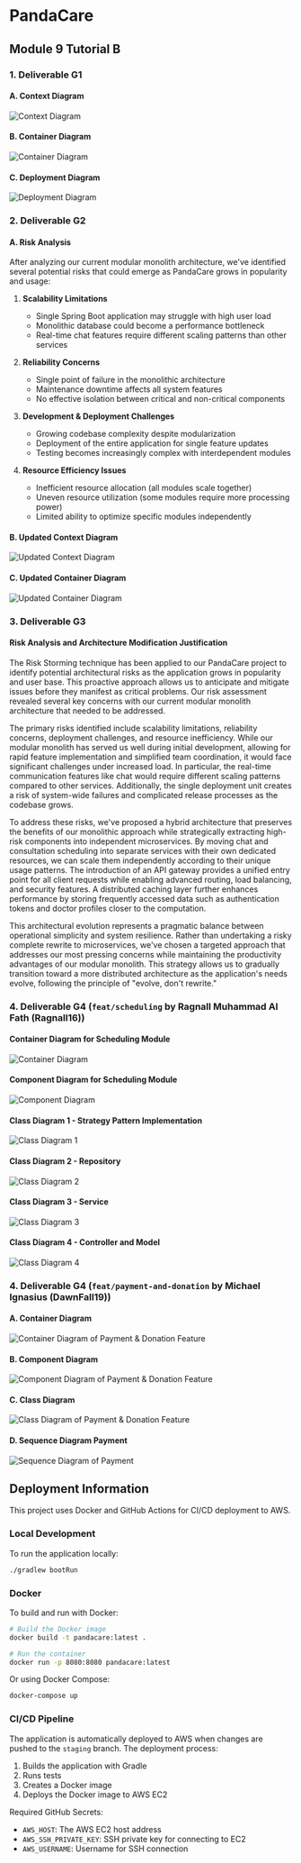 # PandaCare

## Module 9 Tutorial B

### 1. Deliverable G1

#### A. Context Diagram

![Context Diagram](./images/g1-1.png)

#### B. Container Diagram

![Container Diagram](./images/g1-2.png)

#### C. Deployment Diagram

![Deployment Diagram](./images/g1-3.png)

### 2. Deliverable G2

#### A. Risk Analysis

After analyzing our current modular monolith architecture, we've identified several potential risks that could emerge as PandaCare grows in popularity and usage:

1. **Scalability Limitations**

   - Single Spring Boot application may struggle with high user load
   - Monolithic database could become a performance bottleneck
   - Real-time chat features require different scaling patterns than other services

2. **Reliability Concerns**

   - Single point of failure in the monolithic architecture
   - Maintenance downtime affects all system features
   - No effective isolation between critical and non-critical components

3. **Development & Deployment Challenges**

   - Growing codebase complexity despite modularization
   - Deployment of the entire application for single feature updates
   - Testing becomes increasingly complex with interdependent modules

4. **Resource Efficiency Issues**
   - Inefficient resource allocation (all modules scale together)
   - Uneven resource utilization (some modules require more processing power)
   - Limited ability to optimize specific modules independently

#### B. Updated Context Diagram

![Updated Context Diagram](./images/g2-2.png)

#### C. Updated Container Diagram

![Updated Container Diagram](./images/g2-3.png)

### 3. Deliverable G3

#### Risk Analysis and Architecture Modification Justification

The Risk Storming technique has been applied to our PandaCare project to identify potential architectural risks as the application grows in popularity and user base. This proactive approach allows us to anticipate and mitigate issues before they manifest as critical problems. Our risk assessment revealed several key concerns with our current modular monolith architecture that needed to be addressed.

The primary risks identified include scalability limitations, reliability concerns, deployment challenges, and resource inefficiency. While our modular monolith has served us well during initial development, allowing for rapid feature implementation and simplified team coordination, it would face significant challenges under increased load. In particular, the real-time communication features like chat would require different scaling patterns compared to other services. Additionally, the single deployment unit creates a risk of system-wide failures and complicated release processes as the codebase grows.

To address these risks, we've proposed a hybrid architecture that preserves the benefits of our monolithic approach while strategically extracting high-risk components into independent microservices. By moving chat and consultation scheduling into separate services with their own dedicated resources, we can scale them independently according to their unique usage patterns. The introduction of an API gateway provides a unified entry point for all client requests while enabling advanced routing, load balancing, and security features. A distributed caching layer further enhances performance by storing frequently accessed data such as authentication tokens and doctor profiles closer to the computation.

This architectural evolution represents a pragmatic balance between operational simplicity and system resilience. Rather than undertaking a risky complete rewrite to microservices, we've chosen a targeted approach that addresses our most pressing concerns while maintaining the productivity advantages of our modular monolith. This strategy allows us to gradually transition toward a more distributed architecture as the application's needs evolve, following the principle of "evolve, don't rewrite."

### 4. Deliverable G4 (`feat/scheduling` by Ragnall Muhammad Al Fath (Ragnall16))

#### Container Diagram for Scheduling Module

![Container Diagram](./images/scheduling/container.png)

#### Component Diagram for Scheduling Module

![Component Diagram](./images/scheduling/component.png)

#### Class Diagram 1 - Strategy Pattern Implementation

![Class Diagram 1](./images/scheduling/code-1.png)

#### Class Diagram 2 - Repository

![Class Diagram 2](./images/scheduling/code-2.png)

#### Class Diagram 3 - Service

![Class Diagram 3](./images/scheduling/code-3.png)

#### Class Diagram 4 - Controller and Model

![Class Diagram 4](./images/scheduling/code-4.png)


### 4. Deliverable G4 (`feat/payment-and-donation` by Michael Ignasius (DawnFall19))

#### A. Container Diagram

![Container Diagram of Payment & Donation Feature](./images/container-diagram-paymentdonation.png)

#### B. Component Diagram

![Component Diagram of Payment & Donation Feature](./images/component-diagram-paymentdonation.png)

#### C. Class Diagram

![Class Diagram of Payment & Donation Feature](./images/class-diagram-paymentdonation.png)

#### D. Sequence Diagram Payment

![Sequence Diagram of Payment](./images/sequence-diagram-payment-paymentdonation.png)

## Deployment Information

This project uses Docker and GitHub Actions for CI/CD deployment to AWS.

### Local Development

To run the application locally:

```bash
./gradlew bootRun
```

### Docker

To build and run with Docker:

```bash
# Build the Docker image
docker build -t pandacare:latest .

# Run the container
docker run -p 8080:8080 pandacare:latest
```

Or using Docker Compose:

```bash
docker-compose up
```

### CI/CD Pipeline

The application is automatically deployed to AWS when changes are pushed to the `staging` branch. The deployment process:

1. Builds the application with Gradle
2. Runs tests
3. Creates a Docker image
4. Deploys the Docker image to AWS EC2

Required GitHub Secrets:

- `AWS_HOST`: The AWS EC2 host address
- `AWS_SSH_PRIVATE_KEY`: SSH private key for connecting to EC2
- `AWS_USERNAME`: Username for SSH connection
